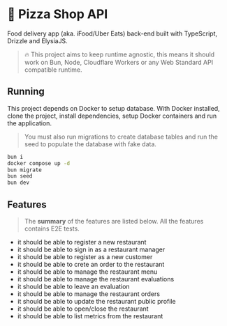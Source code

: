 # 🍕 Pizza Shop API

Food delivery app (aka. iFood/Uber Eats) back-end built with TypeScript, Drizzle and ElysiaJS.

> 🔥 This project aims to keep runtime agnostic, this means it should work on Bun, Node, Cloudflare Workers or any Web Standard API compatible runtime.

## Running

This project depends on Docker to setup database. With Docker installed, clone the project, install  dependencies, setup Docker containers and run the application.

> You must also run migrations to create database tables and run the seed to populate the database with fake data.

```sh
bun i
docker compose up -d
bun migrate
bun seed
bun dev
```

## Features

> The **summary** of the features are listed below. All the features contains E2E tests.

- it should be able to register a new restaurant
- it should be able to sign in as a restaurant manager
- it should be able to register as a new customer
- it should be able to crete an order to the restaurant
- it should be able to manage the restaurant menu
- it should be able to manage the restaurant evaluations
- it should be able to leave an evaluation
- it should be able to manage the restaurant orders
- it should be able to update the restaurant public profile
- it should be able to open/close the restaurant
- it should be able to list metrics from the restaurant